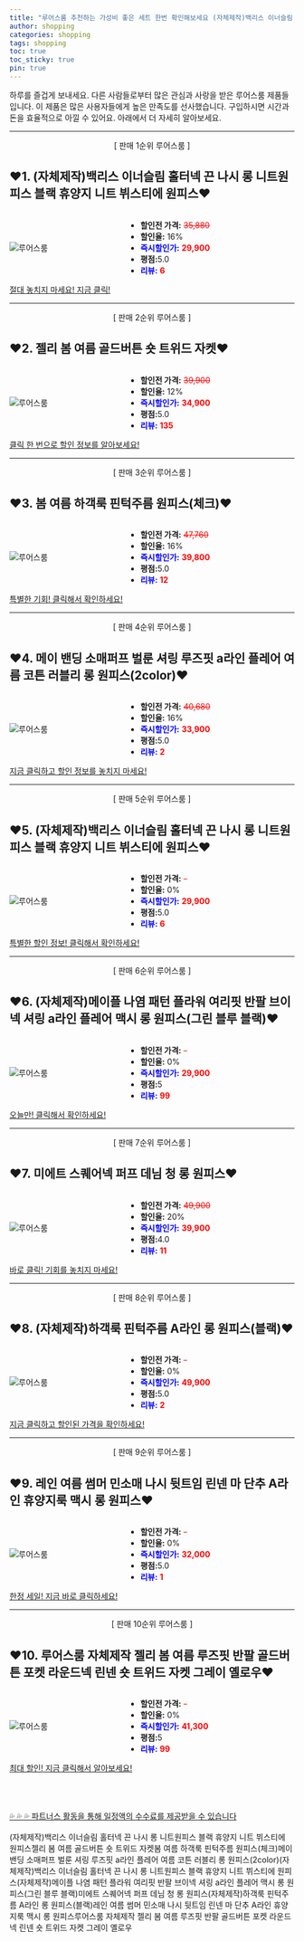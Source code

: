 ```yaml
---
title: "루어스룸 추천하는 가성비 좋은 세트 한번 확인해보세요 (자체제작)백리스 이너슬림 홀터넥 끈 나시"
author: shopping
categories: shopping
tags: shopping
toc: true
toc_sticky: true
pin: true
---
```

하루를 즐겁게 보내세요. 다른 사람들로부터 많은 관심과 사랑을 받은 루어스룸 제품들입니다. 이 제품은 많은 사용자들에게 높은 만족도를 선사했습니다. 구입하시면 시간과 돈을 효율적으로 아낄 수 있어요. 아래에서 더 자세히 알아보세요.

---
<p class="toplist" style="margin: 0 auto; display: block; width: fit-content;">[ 판매 1순위 루어스룸 ]</p>

<h2><strong>❤️1. (자체제작)백리스 이너슬림 홀터넥 끈 나시 롱 니트원피스 블랙 휴양지 니트 뷔스티에 원피스❤️</strong></h2>

<div style="display: flex; align-items: center;">
    <div style="flex: 0.4;">
        <img src="https://thumbnail8.coupangcdn.com/thumbnails/remote/230x230ex/image/vendor_inventory/9399/c8ab30ac6ba0c3578c81c4f7ff9babad43e06c109070e3df199256e48a90.jpeg" alt="루어스룸" style="max-width: 100%;">
    </div>
    <div style="flex: 0.6; margin-left: 10px;">
        <ul>
            <li><strong>할인전 가격:</strong> <del style="color: red;">35,880</del></li>
            <li><strong>할인율:</strong> 16%</li>
            <li><span style='color:blue'><strong>즉시할인가:</strong></span> <span style='color:red'><strong>29,900</strong></span></li>
            <li><strong>평점:</strong>5.0</li>
            <li><span style='color:blue'><strong>리뷰:</strong></span> <span style='color:red'><strong>6</strong></span></li>
        </ul>
    </div>
</div>
<div class="center">
    <a href="https://selin100587001.github.io?lptag=AF9450613&subid=githubio&pageKey=7809783572&traceid=V0-153&itemId=21180175414&vendorItemId=88341733531" class="myButton">
        절대 놓치지 마세요! 지금 클릭!
    </a>
</div>


---
<p class="toplist" style="margin: 0 auto; display: block; width: fit-content;">[ 판매 2순위 루어스룸 ]</p>

<h2><strong>❤️2. 젤리 봄 여름 골드버튼 숏 트위드 자켓❤️</strong></h2>

<div style="display: flex; align-items: center;">
    <div style="flex: 0.4;">
        <img src="https://thumbnail6.coupangcdn.com/thumbnails/remote/230x230ex/image/vendor_inventory/5ddd/79cad52c28c3a9beaad07449610534d028b1317faf151a0a1c11154fcac7.jpg" alt="루어스룸" style="max-width: 100%;">
    </div>
    <div style="flex: 0.6; margin-left: 10px;">
        <ul>
            <li><strong>할인전 가격:</strong> <del style="color: red;">39,900</del></li>
            <li><strong>할인율:</strong> 12%</li>
            <li><span style='color:blue'><strong>즉시할인가:</strong></span> <span style='color:red'><strong>34,900</strong></span></li>
            <li><strong>평점:</strong>5.0</li>
            <li><span style='color:blue'><strong>리뷰:</strong></span> <span style='color:red'><strong>135</strong></span></li>
        </ul>
    </div>
</div>
<div class="center">
    <a href="https://selin100587001.github.io?lptag=AF9450613&subid=githubio&pageKey=7091022380&traceid=V0-153&itemId=17670630486&vendorItemId=88824791721" class="myButton">
        클릭 한 번으로 할인 정보를 알아보세요!
    </a>
</div>


---
<p class="toplist" style="margin: 0 auto; display: block; width: fit-content;">[ 판매 3순위 루어스룸 ]</p>

<h2><strong>❤️3. 봄 여름 하객룩 핀턱주름 원피스(체크)❤️</strong></h2>

<div style="display: flex; align-items: center;">
    <div style="flex: 0.4;">
        <img src="https://thumbnail10.coupangcdn.com/thumbnails/remote/230x230ex/image/vendor_inventory/1764/0c2e71a76e0630af9a3641df40a818e8dec28851f4de0c48dcf357acab2d.png" alt="루어스룸" style="max-width: 100%;">
    </div>
    <div style="flex: 0.6; margin-left: 10px;">
        <ul>
            <li><strong>할인전 가격:</strong> <del style="color: red;">47,760</del></li>
            <li><strong>할인율:</strong> 16%</li>
            <li><span style='color:blue'><strong>즉시할인가:</strong></span> <span style='color:red'><strong>39,800</strong></span></li>
            <li><strong>평점:</strong>5.0</li>
            <li><span style='color:blue'><strong>리뷰:</strong></span> <span style='color:red'><strong>12</strong></span></li>
        </ul>
    </div>
</div>
<div class="center">
    <a href="https://selin100587001.github.io?lptag=AF9450613&subid=githubio&pageKey=7093296626&traceid=V0-153&itemId=17683131486&vendorItemId=88342017680" class="myButton">
        특별한 기회! 클릭해서 확인하세요!
    </a>
</div>


---
<p class="toplist" style="margin: 0 auto; display: block; width: fit-content;">[ 판매 4순위 루어스룸 ]</p>

<h2><strong>❤️4. 메이 밴딩 소매퍼프 벌룬 셔링 루즈핏 a라인 플레어 여름 코튼 러블리 롱 원피스(2color)❤️</strong></h2>

<div style="display: flex; align-items: center;">
    <div style="flex: 0.4;">
        <img src="https://thumbnail9.coupangcdn.com/thumbnails/remote/230x230ex/image/vendor_inventory/978a/447c9d31e2f83f0d57d546ebd8a8b742f194fa198d7d4049e7416b9d3207.jpeg" alt="루어스룸" style="max-width: 100%;">
    </div>
    <div style="flex: 0.6; margin-left: 10px;">
        <ul>
            <li><strong>할인전 가격:</strong> <del style="color: red;">40,680</del></li>
            <li><strong>할인율:</strong> 16%</li>
            <li><span style='color:blue'><strong>즉시할인가:</strong></span> <span style='color:red'><strong>33,900</strong></span></li>
            <li><strong>평점:</strong>5.0</li>
            <li><span style='color:blue'><strong>리뷰:</strong></span> <span style='color:red'><strong>2</strong></span></li>
        </ul>
    </div>
</div>
<div class="center">
    <a href="https://selin100587001.github.io?lptag=AF9450613&subid=githubio&pageKey=7967292405&traceid=V0-153&itemId=22051509597&vendorItemId=89098804728" class="myButton">
        지금 클릭하고 할인 정보를 놓치지 마세요!
    </a>
</div>


---
<p class="toplist" style="margin: 0 auto; display: block; width: fit-content;">[ 판매 5순위 루어스룸 ]</p>

<h2><strong>❤️5. (자체제작)백리스 이너슬림 홀터넥 끈 나시 롱 니트원피스 블랙 휴양지 니트 뷔스티에 원피스❤️</strong></h2>

<div style="display: flex; align-items: center;">
    <div style="flex: 0.4;">
        <img src="https://thumbnail10.coupangcdn.com/thumbnails/remote/230x230ex/image/vendor_inventory/9945/f174243cbf77e447038fa9024e112d94d08e3078255008a38abc05c697db.jpg" alt="루어스룸" style="max-width: 100%;">
    </div>
    <div style="flex: 0.6; margin-left: 10px;">
        <ul>
            <li><strong>할인전 가격:</strong> <del style="color: red;">-</del></li>
            <li><strong>할인율:</strong> 0%</li>
            <li><span style='color:blue'><strong>즉시할인가:</strong></span> <span style='color:red'><strong>29,900</strong></span></li>
            <li><strong>평점:</strong>5.0</li>
            <li><span style='color:blue'><strong>리뷰:</strong></span> <span style='color:red'><strong>6</strong></span></li>
        </ul>
    </div>
</div>
<div class="center">
    <a href="https://selin100587001.github.io?lptag=AF9450613&subid=githubio&pageKey=7809783572&traceid=V0-153&itemId=23749237806&vendorItemId=90773774346" class="myButton">
        특별한 할인 정보! 클릭해서 확인하세요!
    </a>
</div>


---
<p class="toplist" style="margin: 0 auto; display: block; width: fit-content;">[ 판매 6순위 루어스룸 ]</p>

<h2><strong>❤️6. (자체제작)메이플 나염 패턴 플라워 여리핏 반팔 브이넥 셔링 a라인 플레어 맥시 롱 원피스(그린 블루 블랙)❤️</strong></h2>

<div style="display: flex; align-items: center;">
    <div style="flex: 0.4;">
        <img src="https://thumbnail9.coupangcdn.com/thumbnails/remote/230x230ex/image/vendor_inventory/39cc/f1e151337c7a760cfcdefcf33caeee57d45d200e60196a48cea3686f015b.jpeg" alt="루어스룸" style="max-width: 100%;">
    </div>
    <div style="flex: 0.6; margin-left: 10px;">
        <ul>
            <li><strong>할인전 가격:</strong> <del style="color: red;">-</del></li>
            <li><strong>할인율:</strong> 0%</li>
            <li><span style='color:blue'><strong>즉시할인가:</strong></span> <span style='color:red'><strong>29,900</strong></span></li>
            <li><strong>평점:</strong>5</li>
            <li><span style='color:blue'><strong>리뷰:</strong></span> <span style='color:red'><strong>99</strong></span></li>
        </ul>
    </div>
</div>
<div class="center">
    <a href="https://selin100587001.github.io?lptag=AF9450613&subid=githubio&pageKey=7953871901&traceid=V0-153&itemId=21965497511&vendorItemId=89013217199" class="myButton">
        오늘만! 클릭해서 확인하세요!
    </a>
</div>


---
<p class="toplist" style="margin: 0 auto; display: block; width: fit-content;">[ 판매 7순위 루어스룸 ]</p>

<h2><strong>❤️7. 미에트 스퀘어넥 퍼프 데님 청 롱 원피스❤️</strong></h2>

<div style="display: flex; align-items: center;">
    <div style="flex: 0.4;">
        <img src="https://thumbnail7.coupangcdn.com/thumbnails/remote/230x230ex/image/vendor_inventory/1bde/6438f4d080ad6e1d3d0b163d2fd4e2439357f4539581195c68aad105ebbc.png" alt="루어스룸" style="max-width: 100%;">
    </div>
    <div style="flex: 0.6; margin-left: 10px;">
        <ul>
            <li><strong>할인전 가격:</strong> <del style="color: red;">49,900</del></li>
            <li><strong>할인율:</strong> 20%</li>
            <li><span style='color:blue'><strong>즉시할인가:</strong></span> <span style='color:red'><strong>39,900</strong></span></li>
            <li><strong>평점:</strong>4.0</li>
            <li><span style='color:blue'><strong>리뷰:</strong></span> <span style='color:red'><strong>11</strong></span></li>
        </ul>
    </div>
</div>
<div class="center">
    <a href="https://selin100587001.github.io?lptag=AF9450613&subid=githubio&pageKey=7273395867&traceid=V0-153&itemId=21947220623&vendorItemId=89533568954" class="myButton">
        바로 클릭! 기회를 놓치지 마세요!
    </a>
</div>


---
<p class="toplist" style="margin: 0 auto; display: block; width: fit-content;">[ 판매 8순위 루어스룸 ]</p>

<h2><strong>❤️8. (자체제작)하객룩 핀턱주름 A라인 롱 원피스(블랙)❤️</strong></h2>

<div style="display: flex; align-items: center;">
    <div style="flex: 0.4;">
        <img src="https://thumbnail8.coupangcdn.com/thumbnails/remote/230x230ex/image/vendor_inventory/64e2/66a03e1aa9caa8d4b8fe87ff511e119b5b9031e0482a7a742bc23a22ada4.jpeg" alt="루어스룸" style="max-width: 100%;">
    </div>
    <div style="flex: 0.6; margin-left: 10px;">
        <ul>
            <li><strong>할인전 가격:</strong> <del style="color: red;">-</del></li>
            <li><strong>할인율:</strong> 0%</li>
            <li><span style='color:blue'><strong>즉시할인가:</strong></span> <span style='color:red'><strong>49,900</strong></span></li>
            <li><strong>평점:</strong>5.0</li>
            <li><span style='color:blue'><strong>리뷰:</strong></span> <span style='color:red'><strong>2</strong></span></li>
        </ul>
    </div>
</div>
<div class="center">
    <a href="https://selin100587001.github.io?lptag=AF9450613&subid=githubio&pageKey=7809783989&traceid=V0-153&itemId=21180177238&vendorItemId=88626971674" class="myButton">
        지금 클릭하고 할인된 가격을 확인하세요!
    </a>
</div>


---
<p class="toplist" style="margin: 0 auto; display: block; width: fit-content;">[ 판매 9순위 루어스룸 ]</p>

<h2><strong>❤️9. 레인 여름 썸머 민소매 나시 뒷트임 린넨 마 단추 A라인 휴양지룩 맥시 롱 원피스❤️</strong></h2>

<div style="display: flex; align-items: center;">
    <div style="flex: 0.4;">
        <img src="https://thumbnail6.coupangcdn.com/thumbnails/remote/230x230ex/image/vendor_inventory/8130/24fe182aecd31cfea49ec5db2d749943d9889979332ba62f04b03bb70cb0.jpeg" alt="루어스룸" style="max-width: 100%;">
    </div>
    <div style="flex: 0.6; margin-left: 10px;">
        <ul>
            <li><strong>할인전 가격:</strong> <del style="color: red;">-</del></li>
            <li><strong>할인율:</strong> 0%</li>
            <li><span style='color:blue'><strong>즉시할인가:</strong></span> <span style='color:red'><strong>32,000</strong></span></li>
            <li><strong>평점:</strong>5.0</li>
            <li><span style='color:blue'><strong>리뷰:</strong></span> <span style='color:red'><strong>1</strong></span></li>
        </ul>
    </div>
</div>
<div class="center">
    <a href="https://selin100587001.github.io?lptag=AF9450613&subid=githubio&pageKey=7804375221&traceid=V0-153&itemId=21145028562&vendorItemId=88206616941" class="myButton">
        한정 세일! 지금 바로 클릭하세요!
    </a>
</div>


---
<p class="toplist" style="margin: 0 auto; display: block; width: fit-content;">[ 판매 10순위 루어스룸 ]</p>

<h2><strong>❤️10. 루어스룸 자체제작 젤리 봄 여름 루즈핏 반팔 골드버튼 포켓 라운드넥 린넨 숏 트위드 자켓 그레이 옐로우❤️</strong></h2>

<div style="display: flex; align-items: center;">
    <div style="flex: 0.4;">
        <img src="https://thumbnail8.coupangcdn.com/thumbnails/remote/230x230ex/image/vendor_inventory/47ce/a4a8929414176c849f392e5fb4ca2c7efeb00f5732a31947573009879ff9.jpg" alt="루어스룸" style="max-width: 100%;">
    </div>
    <div style="flex: 0.6; margin-left: 10px;">
        <ul>
            <li><strong>할인전 가격:</strong> <del style="color: red;">-</del></li>
            <li><strong>할인율:</strong> 0%</li>
            <li><span style='color:blue'><strong>즉시할인가:</strong></span> <span style='color:red'><strong>41,300</strong></span></li>
            <li><strong>평점:</strong>5</li>
            <li><span style='color:blue'><strong>리뷰:</strong></span> <span style='color:red'><strong>99</strong></span></li>
        </ul>
    </div>
</div>
<div class="center">
    <a href="https://selin100587001.github.io?lptag=AF9450613&subid=githubio&pageKey=8227694743&traceid=V0-153&itemId=23667959925&vendorItemId=90693203217" class="myButton">
        최대 할인! 지금 클릭해서 알아보세요!
    </a>
</div>

<br><br><br>[💦 💦 💦 파트너스 활동을 통해 일정액의 수수료를 제공받을 수 있습니다](https://link.coupang.com/a/bcpT2c)<br><br>(자체제작)백리스 이너슬림 홀터넥 끈 나시 롱 니트원피스 블랙 휴양지 니트 뷔스티에 원피스젤리 봄 여름 골드버튼 숏 트위드 자켓봄 여름 하객룩 핀턱주름 원피스(체크)메이 밴딩 소매퍼프 벌룬 셔링 루즈핏 a라인 플레어 여름 코튼 러블리 롱 원피스(2color)(자체제작)백리스 이너슬림 홀터넥 끈 나시 롱 니트원피스 블랙 휴양지 니트 뷔스티에 원피스(자체제작)메이플 나염 패턴 플라워 여리핏 반팔 브이넥 셔링 a라인 플레어 맥시 롱 원피스(그린 블루 블랙)미에트 스퀘어넥 퍼프 데님 청 롱 원피스(자체제작)하객룩 핀턱주름 A라인 롱 원피스(블랙)레인 여름 썸머 민소매 나시 뒷트임 린넨 마 단추 A라인 휴양지룩 맥시 롱 원피스루어스룸 자체제작 젤리 봄 여름 루즈핏 반팔 골드버튼 포켓 라운드넥 린넨 숏 트위드 자켓 그레이 옐로우